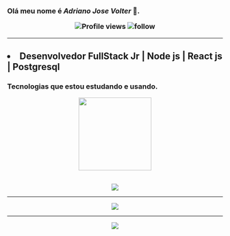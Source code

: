 ### Olá meu nome é __*Adriano Jose Volter*__ 👋.<p align="center"> <img src="https://komarev.com/ghpvc/?username=adrianovolter&color=red" alt="Profile views" /> ![follow](https://img.shields.io/github/followers/adrianovolter.svg?style=social&label=Follow&maxAge=2592000) </p> 
****

## <li>Desenvolvedor FullStack Jr | Node js | React js | Postgresql

### Tecnologias que estou estudando e usando.
 <div align="center">
  <img  height="170em" src="https://github-readme-stats.vercel.app/api/top-langs/?username=adrianovolter&langs_count=10&layout=compact&theme=radical"/> 
</div>
<br>
<p align="center">
  <a href="https://skillicons.dev">
    <img src="https://skillicons.dev/icons?i=nodejs,express,react,js,html,css,postgresql,md,python,bash,ts" />
  </a>
</p>

****
<p align="center">
  <a href="https://skillicons.dev">
    <img src="https://skillicons.dev/icons?i=git,linux,bootstrap,vscode,vercel,docker,github,sequelize" />
  </a>
</p>

****
<p align="center">
  <a href="https://skillicons.dev">
    <img src="https://skillicons.dev/icons?i=vite,netlify,discord,codepen,githubactions,jest,next" />
  </a>
</p>
